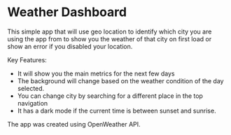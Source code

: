 # Weather Dashboard

This simple app that will use geo location to identify which city you are using the app from to show you the weather of that city on first load or show an error if you disabled your location. 

Key Features:

- It will show you the main metrics for the next few days
- The background will change based on the weather condition of the day selected.
- You can change city by searching for a different place in the top navigation
- It has a dark mode if the current time is between sunset and sunrise.

The app was created using OpenWeather API.
